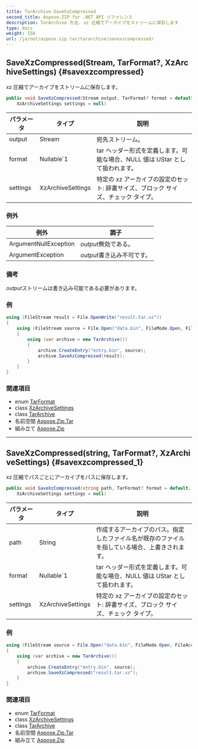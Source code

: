 ```yaml
---
title: TarArchive.SaveXzCompressed
second_title: Aspose.ZIP for .NET API リファレンス
description: TarArchive 方法. xz 圧縮でアーカイブをストリームに保存します
type: docs
weight: 150
url: /ja/net/aspose.zip.tar/tararchive/savexzcompressed/
---
```

## SaveXzCompressed(Stream, TarFormat?, XzArchiveSettings) {#savexzcompressed}

xz 圧縮でアーカイブをストリームに保存します。

```csharp
public void SaveXzCompressed(Stream output, TarFormat? format = default, 
    XzArchiveSettings settings = null)
```

| パラメータ | タイプ | 説明 |
| --- | --- | --- |
| output | Stream | 宛先ストリーム。 |
| format | Nullable`1 | tar ヘッダー形式を定義します。可能な場合、NULL 値は UStar として扱われます。 |
| settings | XzArchiveSettings | 特定の xz アーカイブの設定のセット: 辞書サイズ、ブロック サイズ、チェック タイプ。 |

### 例外

| 例外 | 調子 |
| --- | --- |
| ArgumentNullException | *output*無効である。 |
| ArgumentException | *output*書き込み不可です。 |

### 備考

*output*ストリームは書き込み可能である必要があります。

### 例

```csharp
using (FileStream result = File.OpenWrite("result.tar.xz"))
{
    using (FileStream source = File.Open("data.bin", FileMode.Open, FileAccess.Read))
    {
        using (var archive = new TarArchive())
        {
            archive.CreateEntry("entry.bin", source);
            archive.SaveXzCompressed(result);
        }
    }
}
```

### 関連項目

* enum [TarFormat](../../tarformat/)
* class [XzArchiveSettings](../../../aspose.zip.xz.settings/xzarchivesettings/)
* class [TarArchive](../)
* 名前空間 [Aspose.Zip.Tar](../../tararchive/)
* 組み立て [Aspose.Zip](../../../)

---

## SaveXzCompressed(string, TarFormat?, XzArchiveSettings) {#savexzcompressed_1}

xz 圧縮でパスごとにアーカイブをパスに保存します。

```csharp
public void SaveXzCompressed(string path, TarFormat? format = default, 
    XzArchiveSettings settings = null)
```

| パラメータ | タイプ | 説明 |
| --- | --- | --- |
| path | String | 作成するアーカイブのパス。指定したファイル名が既存のファイルを指している場合、上書きされます。 |
| format | Nullable`1 | tar ヘッダー形式を定義します。可能な場合、NULL 値は UStar として扱われます。 |
| settings | XzArchiveSettings | 特定の xz アーカイブの設定のセット: 辞書サイズ、ブロック サイズ、チェック タイプ。 |

### 例

```csharp
using (FileStream source = File.Open("data.bin", FileMode.Open, FileAccess.Read))
{
    using (var archive = new TarArchive())
    {
        archive.CreateEntry("entry.bin", source);
        archive.SaveXzCompressed("result.tar.xz");
    }
}
```

### 関連項目

* enum [TarFormat](../../tarformat/)
* class [XzArchiveSettings](../../../aspose.zip.xz.settings/xzarchivesettings/)
* class [TarArchive](../)
* 名前空間 [Aspose.Zip.Tar](../../tararchive/)
* 組み立て [Aspose.Zip](../../../)


